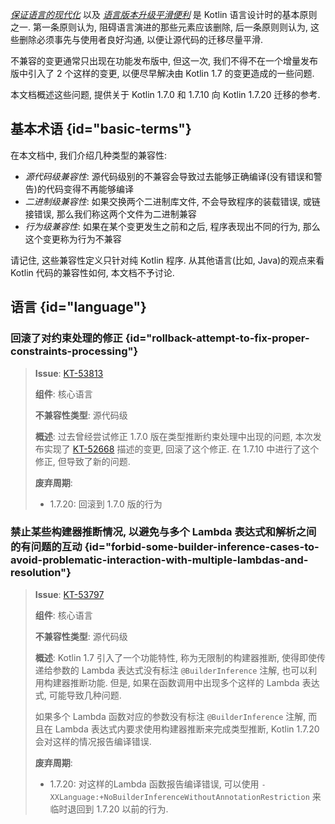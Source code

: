 [//]: # (title: Kotlin 1.7.20 兼容性指南)

_[保证语言的现代化](kotlin-evolution-principles.md)_ 以及 _[语言版本升级平滑便利](kotlin-evolution-principles.md)_
是 Kotlin 语言设计时的基本原则之一.
第一条原则认为, 阻碍语言演进的那些元素应该删除,
后一条原则则认为, 这些删除必须事先与使用者良好沟通, 以便让源代码的迁移尽量平滑.

不兼容的变更通常只出现在功能发布版中, 但这一次, 我们不得不在一个增量发布版中引入了 2 个这样的变更,
以便尽早解决由 Kotlin 1.7 的变更造成的一些问题.

本文档概述这些问题, 提供关于 Kotlin 1.7.0 和 1.7.10 向 Kotlin 1.7.20 迁移的参考.

## 基本术语 {id="basic-terms"}

在本文档中, 我们介绍几种类型的兼容性:

- _源代码级兼容性_: 源代码级别的不兼容会导致过去能够正确编译(没有错误和警告)的代码变得不再能够编译
- _二进制级兼容性_: 如果交换两个二进制库文件, 不会导致程序的装载错误, 或链接错误, 那么我们称这两个文件为二进制兼容
- _行为级兼容性_: 如果在某个变更发生之前和之后, 程序表现出不同的行为, 那么这个变更称为行为不兼容

请记住, 这些兼容性定义只针对纯 Kotlin 程序.
从其他语言(比如, Java)的观点来看 Kotlin 代码的兼容性如何, 本文档不予讨论.

## 语言 {id="language"}

<!--
### Title

> **Issue**: [KT-NNNNN](https://youtrack.jetbrains.com/issue/KT-NNNNN)
>
> **Component**: Core language
>
> **Incompatible change type**: source
>
> **Short summary**:
>
> **Deprecation cycle**:
>
> - 1.5.20: warning
> - 1.7.0: report an error
-->

### 回滚了对约束处理的修正 {id="rollback-attempt-to-fix-proper-constraints-processing"}

> **Issue**: [KT-53813](https://youtrack.jetbrains.com/issue/KT-53813)
>
> **组件**: 核心语言
>
> **不兼容性类型**: 源代码级
>
> **概述**: 过去曾经尝试修正 1.7.0 版在类型推断约束处理中出现的问题,
> 本次发布实现了 [KT-52668](https://youtrack.jetbrains.com/issue/KT-52668) 描述的变更, 回滚了这个修正.
> 在 1.7.10 中进行了这个修正, 但导致了新的问题.
>
> **废弃周期**:
>
> - 1.7.20: 回滚到 1.7.0 版的行为


### 禁止某些构建器推断情况, 以避免与多个 Lambda 表达式和解析之间的有问题的互动 {id="forbid-some-builder-inference-cases-to-avoid-problematic-interaction-with-multiple-lambdas-and-resolution"}

> **Issue**: [KT-53797](https://youtrack.jetbrains.com/issue/KT-53797)
>
> **组件**: 核心语言
>
> **不兼容性类型**: 源代码级
>
> **概述**: Kotlin 1.7 引入了一个功能特性, 称为无限制的构建器推断,
> 使得即使传递给参数的 Lambda 表达式没有标注 `@BuilderInference` 注解, 也可以利用构建器推断功能.
> 但是, 如果在函数调用中出现多个这样的 Lambda 表达式, 可能导致几种问题.
>
> 如果多个 Lambda 函数对应的参数没有标注 `@BuilderInference` 注解,
> 而且在 Lambda 表达式内要求使用构建器推断来完成类型推断, Kotlin 1.7.20 会对这样的情况报告编译错误.
>
> **废弃周期**:
>
> - 1.7.20: 对这样的Lambda 函数报告编译错误,
> 可以使用 `-XXLanguage:+NoBuilderInferenceWithoutAnnotationRestriction` 来临时退回到 1.7.20 以前的行为.
